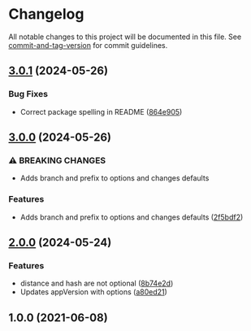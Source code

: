# Changelog

All notable changes to this project will be documented in this file. See [commit-and-tag-version](https://github.com/absolute-version/commit-and-tag-version) for commit guidelines.

## [3.0.1](https://github.com/rudionrails/yummy-git-describe.js/compare/v3.0.0...v3.0.1) (2024-05-26)


### Bug Fixes

* Correct package spelling in README ([864e905](https://github.com/rudionrails/yummy-git-describe.js/commit/864e905923b8fa7a59e1ea46189eacbea90cfdec))

## [3.0.0](https://github.com/rudionrails/yummy-git-describe.js/compare/v2.0.0...v3.0.0) (2024-05-26)


### ⚠ BREAKING CHANGES

* Adds branch and prefix to options and changes defaults

### Features

* Adds branch and prefix to options and changes defaults ([2f5bdf2](https://github.com/rudionrails/yummy-git-describe.js/commit/2f5bdf245d75690dcae1187e2041184f38ac0aa9))

## [2.0.0](https://github.com/rudionrails/yummy-git-describe.js/compare/v1.0.0...v2.0.0) (2024-05-24)


### Features

* distance and hash are not optional ([8b74e2d](https://github.com/rudionrails/yummy-git-describe.js/commit/8b74e2d8a2dc635979ab1de0294f515272340079))
* Updates appVersion with options ([a80ed21](https://github.com/rudionrails/yummy-git-describe.js/commit/a80ed214f743feff49453d312b9b7a881b7c14ef))

## 1.0.0 (2021-06-08)
